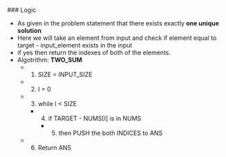 ​### Logic

- As given in the problem statement that there exists exactly <b> one unique solution </b>
- Here we will take an element from input and check if element equal to target - input_element exists in the input
- if yes then return the indexes of both of the elements. 
- Algotrithm: <b>TWO_SUM</b>
    - 1. SIZE = INPUT_SIZE<br>
    - 2. I = 0 <br>
    - 3. while I < SIZE <br>
      - 4. if TARGET - NUMS[I] is in NUMS <br>
        - 5. then PUSH the both INDICES to ANS<br>
    - 6. Return ANS
